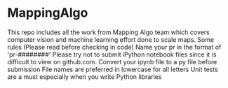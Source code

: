 # MappingAlgo
This repo includes all the work from Mapping Algo team which covers computer vision and machine learning effort done to scale maps.
Some rules (Please read before checking in code)
Name your pr in the format of 'pr-########'
Please try not to submit iPython notebook files since it is difficult to view on github.com. Convert your ipynb file to a py file before submission
File names are preferred in lowercase for all letters
Unit tests are a must especially when you write Python libraries
